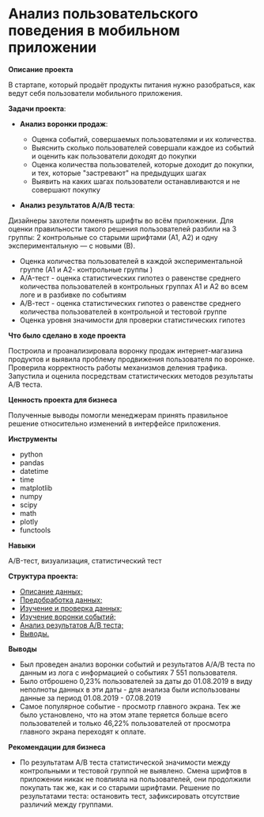 # **Анализ пользовательского поведения в мобильном приложении**

**Описание проекта**

В стартапе, который продаёт продукты питания нужно разобраться, как ведут себя пользователи  мобильного приложения. 

**Задачи проекта**:

- **Анализ воронки продаж**:

    - Оценка событий, совершаемых пользователями и их количества. 
    - Выяснить сколько пользователей совершали каждое из событий и оценить как пользователи доходят до покупки
    - Оценка количества пользователей, которые доходит до покупки, и тех, которые  "застревают" на предыдущих шагах
    - Выявить на каких шагах пользователи останавливаются и не совершают покупку   
    
    
- **Анализ результатов A/A/B теста**:

Дизайнеры захотели поменять шрифты во всём приложении. Для оценки правильности такого решения пользователей разбили на 3 группы: 2 контрольные со старыми шрифтами (А1, А2) и одну экспериментальную — с новыми (В).

- Оценка количества пользователей в каждой экспериментальной группе (А1 и А2- контрольные группы )
- A/A-тест - оценка статистических гипотез о равенстве среднего количества пользователей в контрольных группах А1 и А2 во всем логе и в разбивке по событиям
- А/В-тест - оценка статистических гипотез о равенстве среднего количества пользователей в контрольной и тестовой группе
- Оценка уровня значимости для проверки статистических гипотез
   
**Что было сделано в ходе проекта**

Построила и проанализировала воронку продаж интернет-магазина продуктов и выявила проблему продвижения пользователя по воронке. Проверила корректность работы механизмов деления трафика. Запустила и оценила посредствам статистических методов результаты A/B теста.


**Ценность проекта для бизнеса**

Полученные выводы помогли менеджерам принять правильное решение относительно изменений в интерфейсе приложения. 

**Инструменты**

* python
* pandas
* datetime  
* time
* matplotlib 
* numpy
* scipy 
* math 
* plotly 
* functools

**Навыки**

A/B-тест, визуализация, статистический тест

**Структура проекта:**

- [Описание данных;](#review)
- [Предобработка данных;](#preprocessing)
- [Изучение и проверка данных;](#analysis)
- [Изучение воронки событий;](#funnel)
- [Анализ результатов A/B теста;](#test)
- [Выводы.](#results)

**Выводы**

* Был проведен анализ воронки событий и результатов A/A/B теста по данным из лога с информацией о событиях 7 551 пользователя.
* Было отброшено 0,23% пользователей за даты до 01.08.2019 в виду неполноты данных в эти даты - для анализа были использованы данные за период 01.08.2019 - 07.08.2019
* Самое популярное событие - просмотр главного экрана. Тек же было установлено, что на этом этапе теряется больше всего пользователей и только 46,22% пользователей от просмотра главного экрана переходят к оплате.  


**Рекомендации для бизнеса**

* По результатам A/B теста статистической значимости между контрольными и тестовой группой не выявлено. Смена шрифтов в приложении никак не повлияла на пользователей, они продолжили покупать так же, как и со старыми шрифтами. Решение по результатами теста: остановить тест, зафиксировать отсутствие различий между группами.
